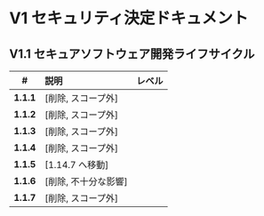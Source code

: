 # V1 セキュリティ決定ドキュメント

## V1.1 セキュアソフトウェア開発ライフサイクル

| # | 説明 | レベル |
| :---: | :--- | :---: |
| **1.1.1** | [削除, スコープ外] | |
| **1.1.2** | [削除, スコープ外] | |
| **1.1.3** | [削除, スコープ外] | |
| **1.1.4** | [削除, スコープ外] | |
| **1.1.5** | [1.14.7 へ移動] | |
| **1.1.6** | [削除, 不十分な影響] | |
| **1.1.7** | [削除, スコープ外] | |
